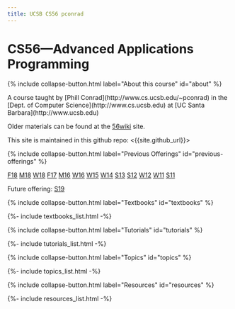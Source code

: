 ```yaml
---
title: UCSB CS56 pconrad
---
```


# CS56&mdash;Advanced Applications Programming
 
{% include collapse-button.html label="About this course" id="about" %}
<div class="collapse" id="about">
 <div class="card card-body" markdown="1">
A course taught by [Phill Conrad](http://www.cs.ucsb.edu/~pconrad)
in the [Dept. of Computer Science](http://www.cs.ucsb.edu) at
[UC Santa Barbara](http://www.ucsb.edu)

Older materials can be found at the [56wiki](https://foo.cs.ucsb.edu/56wiki) site.

This site is maintained in this github repo: <{{site.github_url}}>

</div>
</div>

{% include collapse-button.html label="Previous Offerings" id="previous-offerings" %}
<div class="collapse" id="previous-offerings">
 <div class="card card-body" markdown="1">

[F18](https://ucsb-cs56.github.io/f18/) [M18](https://ucsb-cs56-m18.github.io/)  [W18](https://ucsb-cs56-w18.github.io/) [F17](https://ucsb-cs56-f17.github.io/) [M16](https://ucsb-cs56-m16.github.io/) [W16](https://foo.cs.ucsb.edu/56wiki/index.php/Main_Page) [W15](https://foo.cs.ucsb.edu/56wiki/index.php/Main_Page) [W14](https://foo.cs.ucsb.edu/56wiki/index.php/Template:W14Hdr) [S13](http://www.cs.ucsb.edu/~pconrad/cs56/) [S12](http://www.cs.ucsb.edu/~pconrad/cs56/) [W12](http://www.cs.ucsb.edu/~pconrad/cs56/) [W11](http://www.cs.ucsb.edu/~pconrad/cs56/) [S11](http://www.cs.ucsb.edu/~pconrad/cs56/)

Future offering: [S19](https://ucsb-cs56.github.io/s19/)

 </div>
</div>


{% include collapse-button.html label="Textbooks" id="textbooks" %}
<div class="collapse" id="textbooks">
<div class="card card-body" markdown="1">
{%- include textbooks_list.html -%}
</div>
</div>


{% include collapse-button.html label="Tutorials" id="tutorials" %}
<div class="collapse" id="tutorials">
<div class="card card-body" markdown="1">
{%- include tutorials_list.html -%}
</div>
</div>

{% include collapse-button.html label="Topics" id="topics" %}
<div class="collapse" id="topics">
<div class="card card-body" markdown="1">
{%- include topics_list.html -%}
</div>
</div>

{% include collapse-button.html label="Resources" id="resources" %}
<div class="collapse" id="resources">
<div class="card card-body" markdown="1">
{%- include resources_list.html -%}
</div>
</div>
